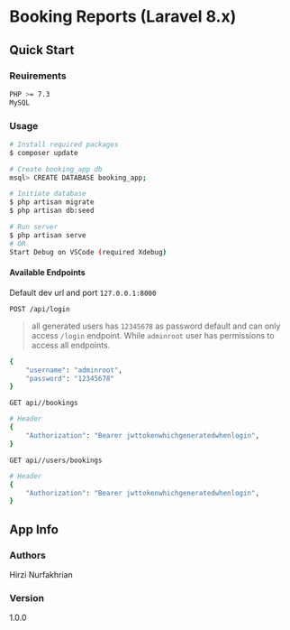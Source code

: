 # Booking Reports (Laravel 8.x)

## Quick Start

### Reuirements

```bash
PHP >= 7.3
MySQL
```

### Usage

``` bash
# Install required packages
$ composer update
```

``` bash
# Create booking_app db
msql> CREATE DATABASE booking_app;
```

``` bash
# Initiate database
$ php artisan migrate
$ php artisan db:seed
```

``` bash
# Run server
$ php artisan serve
# OR
Start Debug on VSCode (required Xdebug)
```

#### Available Endpoints

Default dev url and port `127.0.0.1:8000`

`POST /api/login`
> all generated users has `12345678` as password default and can only access `/login` endpoint. While `adminroot` user has permissions to access all endpoints.
``` bash
{
    "username": "adminroot",
    "password": "12345678"
}
```

`GET api//bookings`
``` bash
# Header
{
    "Authorization": "Bearer jwttokenwhichgeneratedwhenlogin",
}
```

`GET api//users/bookings`
``` bash
# Header
{
    "Authorization": "Bearer jwttokenwhichgeneratedwhenlogin",
}
```

## App Info

### Authors

Hirzi Nurfakhrian

### Version

1.0.0